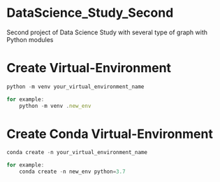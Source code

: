# DataScience_Study_Second
Second project of Data Science Study with several type of graph with Python modules

# Create Virtual-Environment

```js
python -m venv your_virtual_environment_name

for example:
    python -m venv .new_env
```

# Create Conda Virtual-Environment

```js
conda create -n your_virtual_environment_name

for example:
    conda create -n new_env python=3.7
```
